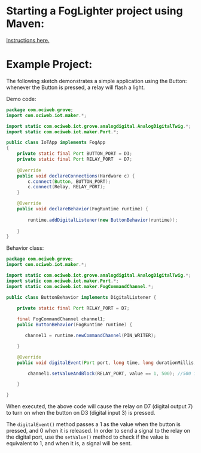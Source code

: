 

# Starting a FogLighter project using Maven: 
[Instructions here.](https://github.com/oci-pronghorn/FogLighter/blob/master/README.md)

# Example Project:
The following sketch demonstrates a simple application using the Button: whenever the Button is pressed, a relay will flash a light.

Demo code:

```java
package com.ociweb.grove;
import com.ociweb.iot.maker.*;

import static com.ociweb.iot.grove.analogdigital.AnalogDigitalTwig.*;
import static com.ociweb.iot.maker.Port.*;

public class IoTApp implements FogApp
{
    private static final Port BUTTON_PORT = D3;
    private static final Port RELAY_PORT  = D7;
    
    @Override
    public void declareConnections(Hardware c) {
        c.connect(Button, BUTTON_PORT); 
        c.connect(Relay, RELAY_PORT);         
    }

    @Override
    public void declareBehavior(FogRuntime runtime) {
    
        runtime.addDigitalListener(new ButtonBehavior(runtime));
       
    }
}
```

Behavior class:

```java
package com.ociweb.grove;
import com.ociweb.iot.maker.*;

import static com.ociweb.iot.grove.analogdigital.AnalogDigitalTwig.*;
import static com.ociweb.iot.maker.Port.*;
import static com.ociweb.iot.maker.FogCommandChannel.*;

public class ButtonBehavior implements DigitalListener {

	private static final Port RELAY_PORT = D7;
	
    final FogCommandChannel channel1;
	public ButtonBehavior(FogRuntime runtime) {

       channel1 = runtime.newCommandChannel(PIN_WRITER);

	}

	@Override
	public void digitalEvent(Port port, long time, long durationMillis, int value) {

        channel1.setValueAndBlock(RELAY_PORT, value == 1, 500); //500 is the amount of time in milliseconds that                                                                                         //delays a future action

	}

}
```


When executed, the above code will cause the relay on D7 (digital output 7) to turn on when the button on D3 (digital input 3) is pressed.

The ```digitalEvent()``` method passes a 1 as the value when the button is pressed, and 0 when it is released. In order to send a signal to the relay on the digital port, use the ```setValue()``` method to check if the value is equivalent to 1, and when it is, a signal will be sent.
